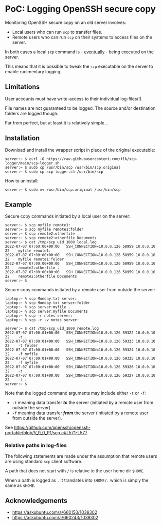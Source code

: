 # PoC: Logging OpenSSH secure copy

Monitoring OpenSSH secure copy on an old server involves:

* Local users who can run `scp` to transfer files.
* Remote users who can run `scp` on their systems to access files on the server.

In both cases a local `scp` command is - [eventually](https://github.com/openssh/openssh-portable/blob/V_9_0_P1/scp.c#L637-L641) - being executed on the server.

This means that it is possible to tweak the `scp` executable on the server to enable rudimentary logging.


## Limitations
User accounts must have write-access to their individual log-files(!).

File names are not guaranteed to be logged. The source and/or destination folders are logged though.

Far from perfect, but at least it is relatively simple...



## Installation
Download and install the wrapper script in place of the original executable:
```
server:~ $ curl -O https://raw.githubusercontent.com/tlk/scp-logger/main/scp-logger.sh
server:~ $ sudo cp /usr/bin/scp /usr/bin/scp.original
server:~ $ sudo cp scp-logger.sh /usr/bin/scp
```

How to uninstall:
```
server:~ $ sudo mv /usr/bin/scp.original /usr/bin/scp
```



## Example

Secure copy commands initiated by a local user on the server:
```
server:~ $ scp myfile remote1:
server:~ $ scp myfile remote1:folder
server:~ $ scp remote2:otherfile .
server:~ $ scp remote2:otherfile Documents
server:~ $ cat /tmp/scp_uid_1000_local.log 
2022-07-07 07:00:00+00:00	SSH_CONNECTION=10.0.0.126 58959 10.0.0.10 22 	myfile remote1:
2022-07-07 07:00:00+00:00	SSH_CONNECTION=10.0.0.126 58959 10.0.0.10 22 	myfile remote1:folder
2022-07-07 07:00:00+00:00	SSH_CONNECTION=10.0.0.126 58959 10.0.0.10 22 	remote2:otherfile .
2022-07-07 07:00:00+00:00	SSH_CONNECTION=10.0.0.126 58959 10.0.0.10 22 	remote2:otherfile Documents
server:~ $ 
```

Secure copy commands initiated by a remote user from outside the server:
```
laptop:~ % scp Monday.txt server:
laptop:~ % scp Monday.txt server:folder
laptop:~ % scp server:myfile .
laptop:~ % scp server:myfile Documents
laptop:~ % scp -r notes server:
laptop:~ % scp -r -v notes server:
```

```
server:~ $ cat /tmp/scp_uid_1000_remote.log 
2022-07-07 07:00:01+00:00	SSH_CONNECTION=10.0.0.126 59322 10.0.0.10 22 	-t .
2022-07-07 07:00:01+00:00	SSH_CONNECTION=10.0.0.126 59323 10.0.0.10 22 	-t folder
2022-07-07 07:00:01+00:00	SSH_CONNECTION=10.0.0.126 59324 10.0.0.10 22 	-f myfile
2022-07-07 07:00:01+00:00	SSH_CONNECTION=10.0.0.126 59325 10.0.0.10 22 	-f myfile
2022-07-07 07:00:01+00:00	SSH_CONNECTION=10.0.0.126 59326 10.0.0.10 22 	-t .
2022-07-07 07:00:01+00:00	SSH_CONNECTION=10.0.0.126 59327 10.0.0.10 22 	-t .
server:~ $ 
```

Note that the logged command arguments may include either `-t` or `-f`:
* `-t` meaning data transfer **_to_** the server (initiated by a remote user from outside the server).
* `-f` meaning data transfer **_from_** the server (initiated by a remote user from outside the server).

See https://github.com/openssh/openssh-portable/blob/V_9_0_P1/scp.c#L571-L577


### Relative paths in log-files
The following statements are made under the assumption that remote users are using standard `scp` client software.

A path that does not start with `/` is relative to the user home dir `$HOME`.

When a path is logged as `.` it translates into `$HOME/.` which is simply the same as `$HOME`.



## Acknowledgements
* https://askubuntu.com/a/660153/1039302
* https://askubuntu.com/a/660243/1039302
